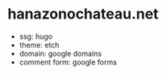 # hanazonochateau.net

- ssg: hugo
- theme: etch
- domain: google domains
- comment form: google forms